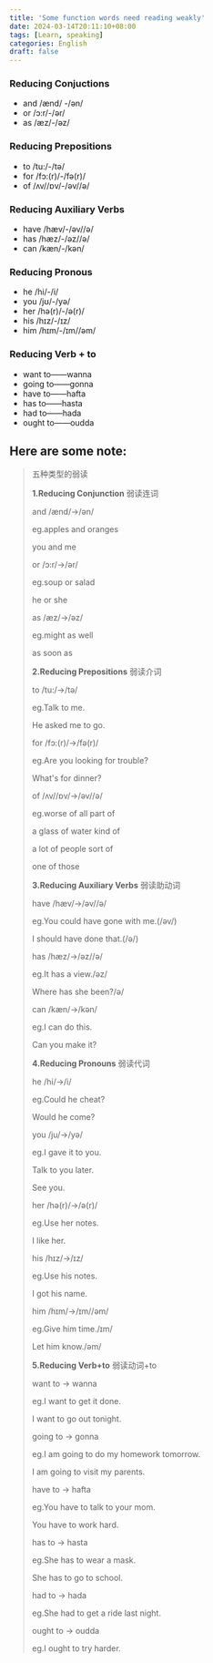 ```yaml
---
title: 'Some function words need reading weakly'
date: 2024-03-14T20:11:10+08:00
tags: [Learn, speaking]
categories: English
draft: false
---
```


### Reducing Conjuctions

- and /ænd/ -/ən/
- or /ɔ:r/-/ər/
- as /æz/-/əz/

### Reducing Prepositions

- to /tu:/-/tə/
- for /fɔ:(r)/-/fə(r)/
- of /ʌv//ɒv/-/əv//ə/

### Reducing Auxiliary Verbs

- have /hæv/-/əv//ə/
- has /hæz/-/əz//ə/
- can /kæn/-/kən/

### Reducing Pronous

- he /hi/-/i/
- you /jʊ/-/yə/
- her /hə(r)/-/ə(r)/
- his /hɪz/-/ɪz/
- him /hɪm/-/ɪm//əm/

### Reducing Verb + to

- want to——wanna
- going to——gonna
- have to——hafta
- has to——hasta
- had to——hada
- ought to——oudda



## Here are some note:

> 五种类型的弱读
>
> **1.Reducing Conjunction** 弱读连词
>
> and /ænd/→/ən/
>
> eg.apples and oranges
>
>    you and me
>
> or /ɔ:r/→/ər/
>
> eg.soup or salad
>
>    he or she
>
> as /æz/→/əz/
>
> eg.might as well
>
>    as soon as
>
> **2.Reducing Prepositions** 弱读介词
>
> to /tu:/→/tə/
>
> eg.Talk to me.
>
>    He asked me to go.
>
> for /fɔ:(r)/→/fə(r)/
>
> eg.Are you looking for trouble?
>
>    What's for dinner?
>
> of /ʌv//ɒv/→/əv//ə/
>
> eg.worse of all                part of
>
>    a glass of water        kind of
>
>    a lot of people           sort of
>
>    one of those
>
> **3.Reducing Auxiliary Verbs** 弱读助动词
>
> have /hæv/→/əv//ə/
>
> eg.You could have gone with me.(/əv/)
>
>    I should have done that.(/ə/)
>
> has /hæz/→/əz//ə/
>
> eg.It has a view./əz/
>
>   Where has she been?/ə/
>
> can /kæn/→/kən/
>
> eg.I can do this.
>
>   Can you make it?
>
> **4.Reducing Pronouns** 弱读代词
>
> he /hi/→/i/
>
> eg.Could he cheat?
>
>    Would he come?
>
> you /ju/→/yə/
>
> eg.I gave it to you.
>
>    Talk to you later.
>
>    See you.
>
> her /hə(r)/→/ə(r)/
>
> eg.Use her notes.
>
>    I like her.
>
> his /hɪz/→/ɪz/
>
> eg.Use his notes.
>
>    I got his name.
>
> him /hɪm/→/ɪm//əm/
>
> eg.Give him time./ɪm/
>
>    Let him know./əm/
>
> **5.Reducing Verb+to** 弱读动词+to
>
> want to → wanna
>
> eg.I want to get it done.
>
>    I want to go out tonight.
>
> going to → gonna
>
> eg.I am going to do my homework tomorrow.
>
>    I am going to visit my parents.
>
> have to → hafta
>
> eg.You have to talk to your mom.
>
>    You have to work hard.
>
> has to → hasta
>
> eg.She has to wear a mask.
>
>    She has to go to school.
>
> had to → hada
>
> eg.She had to get a ride last night.
>
> ought to → oudda
>
> eg.I ought to try harder.

